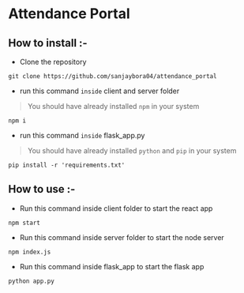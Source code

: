 # Attendance Portal

## How to install :-

* Clone the repository
```
git clone https://github.com/sanjaybora04/attendance_portal
```
* run this command `inside` client and server folder
> You should have already installed `npm` in your system

```
npm i
```
* run this command `inside` flask_app.py
> You should have already installed `python` and `pip` in your system
```
pip install -r 'requirements.txt'
```

## How to use :-

* Run this command inside client folder to start the react app
```
npm start
```
* Run this command inside server folder to start the node server
```
npm index.js
```
* Run this command inside flask_app to start the flask app
```
python app.py
```